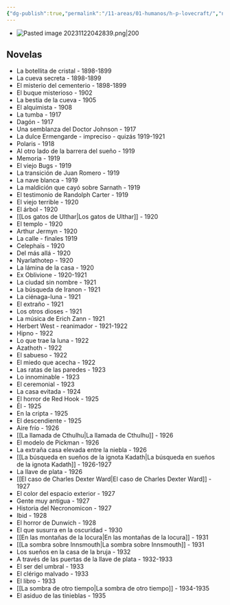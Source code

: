 ```yaml
---
{"dg-publish":true,"permalink":"/11-areas/01-humanos/h-p-lovecraft/","noteIcon":""}
---
```


- ![Pasted image 20231122042839.png|200](/img/user/11%20%C3%81reas%20%E2%9A%99/01%20Humanos/%F0%9F%92%BE%20Adjuntos/Pasted%20image%2020231122042839.png)
## Novelas
- La botellita de cristal - 1898-1899
- La cueva secreta - 1898-1899
- El misterio del cementerio - 1898-1899
- El buque misterioso - 1902
- La bestia de la cueva - 1905
- El alquimista - 1908
- La tumba - 1917
- Dagón - 1917
- Una semblanza del Doctor Johnson - 1917
- La dulce Ermengarde - impreciso - quizás 1919-1921
- Polaris - 1918
- Al otro lado de la barrera del sueño - 1919
- Memoria - 1919
- El viejo Bugs - 1919
- La transición de Juan Romero - 1919
- La nave blanca - 1919
- La maldición que cayó sobre Sarnath - 1919
- El testimonio de Randolph Carter - 1919
- El viejo terrible - 1920
- El árbol - 1920
- [[Los gatos de Ulthar\|Los gatos de Ulthar]] - 1920
- El templo - 1920
- Arthur Jermyn - 1920
- La calle - finales 1919
- Celephaïs - 1920
- Del más allá - 1920
- Nyarlathotep - 1920
- La lámina de la casa - 1920
- Ex Oblivione - 1920-1921
- La ciudad sin nombre - 1921
- La búsqueda de Iranon - 1921
- La ciénaga-luna - 1921
- El extraño - 1921
- Los otros dioses - 1921
- La música de Erich Zann - 1921
- Herbert West - reanimador - 1921-1922
- Hipno - 1922
- Lo que trae la luna - 1922
- Azathoth - 1922
- El sabueso - 1922
- El miedo que acecha - 1922
- Las ratas de las paredes - 1923
- Lo innominable - 1923
- El ceremonial - 1923
- La casa evitada - 1924
- El horror de Red Hook - 1925
- Él - 1925
- En la cripta - 1925
- El descendiente - 1925
- Aire frío - 1926
- [[La llamada de Cthulhu\|La llamada de Cthulhu]] - 1926
- El modelo de Pickman - 1926
- La extraña casa elevada entre la niebla - 1926
- [[La búsqueda en sueños de la ignota Kadath\|La búsqueda en sueños de la ignota Kadath]] - 1926-1927
- La llave de plata - 1926
- [[El caso de Charles Dexter Ward\|El caso de Charles Dexter Ward]] - 1927
- El color del espacio exterior - 1927
- Gente muy antigua - 1927
- Historia del Necronomicon - 1927
- Ibid - 1928
- El horror de Dunwich - 1928
- El que susurra en la oscuridad - 1930
- [[En las montañas de la locura\|En las montañas de la locura]] - 1931
- [[La sombra sobre Innsmouth\|La sombra sobre Innsmouth]] - 1931
- Los sueños en la casa de la bruja - 1932
- A través de las puertas de la llave de plata - 1932-1933
- El ser del umbral - 1933
- El clérigo malvado - 1933
- El libro - 1933
- [[La sombra de otro tiempo\|La sombra de otro tiempo]] - 1934-1935
- El asiduo de las tinieblas - 1935